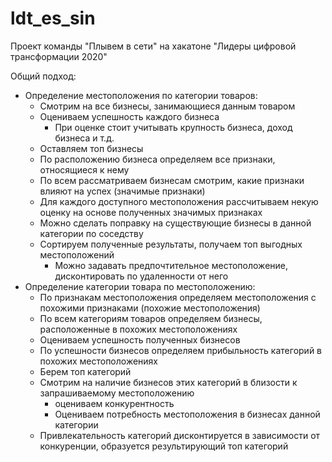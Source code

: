 # ldt_es_sin
Проект команды "Плывем в сети" на хакатоне "Лидеры цифровой трансформации 2020"

Общий подход:
* Определение местоположения по категории товаров:
    * Смотрим на все бизнесы, занимающиеся данным товаром
    * Оцениваем успешность каждого бизнеса
        * При оценке стоит учитывать крупность бизнеса, доход бизнеса и т.д.
    * Оставляем топ бизнесы
    * По расположению бизнеса определяем все признаки, относящиеся к нему
    * По всем рассматриваем бизнесам смотрим, какие признаки влияют на успех (значимые признаки)
    * Для каждого доступного местоположения рассчитываем некую оценку на основе полученных значимых признаках
    * Можно сделать поправку на существующие бизнесы в данной категории по соседству
    * Сортируем полученные результаты, получаем топ выгодных местоположений 
        * Можно задавать предпочтительное местоположение, дисконтировать по удаленности от него
* Определение категории товара по местоположению:
    * По признакам местоположения определяем местоположения с похожими признаками (похожие местоположения)
    * По всем категориям товаров определяем бизнесы, расположенные в похожих местоположениях
    * Оцениваем успешность полученных бизнесов
    * По успешности бизнесов определяем прибыльность категорий в похожих местоположениях
    * Берем топ категорий
    * Смотрим на наличие бизнесов этих категорий в близости к запрашиваемому местоположению
        * оцениваем конкурентность
        * Оцениваем потребность местоположения в бизнесах данной категории
    * Привлекательность категорий дисконтируется в зависимости от конкуренции, образуется результирующий топ категорий
